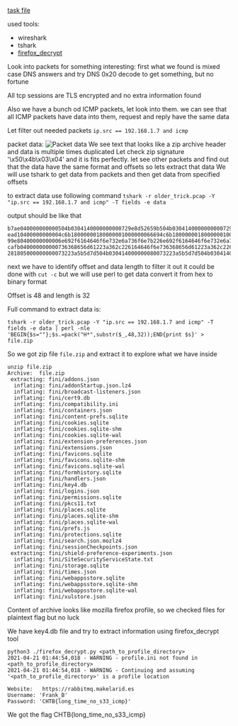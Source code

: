 [task file](files/forensics_oldest_trick.zip)

used tools:
- wireshark
- tshark
- [firefox_decrypt](https://github.com/unode/firefox_decrypt)

Look into packets for something interesting: first what we found is mixed case DNS answers and try DNS 0x20 decode to get something, but no fortune

All tcp sessions are TLS encrypted and no extra information found

Also we have a bunch od ICMP packets, let look into them.
we can see that all ICMP packets have data into them, request and reply have the same data 

Let filter out needed packets
```ip.src == 192.168.1.7 and icmp```

packet data:
![Packet data](files/packed_data.png)
We see text that looks like a zip archive header and data is multiple times duplicated
Let check zip signature '\x50\x4b\x03\x04' and it is fits perfectly.
let see other packets and  find out that the data have the same format and offsets so lets extract that data
We will use tshark to get data from packets and then get data from specified offsets

to extract data use following command
```tshark -r older_trick.pcap -Y "ip.src == 192.168.1.7 and icmp" -T fields -e data```

output should be like that
```output
b7ae040000000000504b0304140000000000729e8d52659b504b0304140000000000729e8d52659b504b030414000000
ead10400000000004c6b18000000180000001000000066694c6b18000000180000001000000066694c6b180000001800
99e80400000000006e692f6164646f6e732e6a736f6e7b226e692f6164646f6e732e6a736f6e7b226e692f6164646f6e
cafb040000000000736368656d61223a362c226164646f6e736368656d61223a362c226164646f6e736368656d61223a
281805000000000073223a5b5d7d504b030414000000080073223a5b5d7d504b030414000000080073223a5b5d7d504b
```
next we have to identify offset and data length to filter it out it could be done with ```cut -c``` 
but we will use perl to get data convert it from hex to binary format

Offset is 48 and length is 32

Full command to extract data is:
```command
tshark -r older_trick.pcap -Y "ip.src == 192.168.1.7 and icmp" -T fields -e data | perl -nle 'BEGIN{$s=""};$s.=pack("H*",substr($_,48,32));END{print $s}' > file.zip
```

So we got zip file ```file.zip``` and extract it to explore what we have inside

```file content
unzip file.zip
Archive:  file.zip
 extracting: fini/addons.json
  inflating: fini/addonStartup.json.lz4
  inflating: fini/broadcast-listeners.json
  inflating: fini/cert9.db
  inflating: fini/compatibility.ini
  inflating: fini/containers.json
  inflating: fini/content-prefs.sqlite
  inflating: fini/cookies.sqlite
  inflating: fini/cookies.sqlite-shm
  inflating: fini/cookies.sqlite-wal
  inflating: fini/extension-preferences.json
  inflating: fini/extensions.json
  inflating: fini/favicons.sqlite
  inflating: fini/favicons.sqlite-shm
  inflating: fini/favicons.sqlite-wal
  inflating: fini/formhistory.sqlite
  inflating: fini/handlers.json
  inflating: fini/key4.db
  inflating: fini/logins.json
  inflating: fini/permissions.sqlite
  inflating: fini/pkcs11.txt
  inflating: fini/places.sqlite
  inflating: fini/places.sqlite-shm
  inflating: fini/places.sqlite-wal
  inflating: fini/prefs.js
  inflating: fini/protections.sqlite
  inflating: fini/search.json.mozlz4
  inflating: fini/sessionCheckpoints.json
 extracting: fini/shield-preference-experiments.json
  inflating: fini/SiteSecurityServiceState.txt
  inflating: fini/storage.sqlite
  inflating: fini/times.json
  inflating: fini/webappsstore.sqlite
  inflating: fini/webappsstore.sqlite-shm
  inflating: fini/webappsstore.sqlite-wal
  inflating: fini/xulstore.json
```
Content of archive looks like mozilla firefox profile, so we checked files for plaintext flag but no luck

We have key4.db file and try to extract information using firefox_decrypt tool

```extract data from key4.db
python3 ./firefox_decrypt.py <path_to_profile_directory>
2021-04-21 01:44:54,018 - WARNING - profile.ini not found in <path_to_profile_directory>
2021-04-21 01:44:54,018 - WARNING - Continuing and assuming '<path_to_profile_directory>' is a profile location

Website:   https://rabbitmq.makelarid.es
Username: 'Frank_B'
Password: 'CHTB{long_time_no_s33_icmp}'
```

We got the flag CHTB{long_time_no_s33_icmp}
